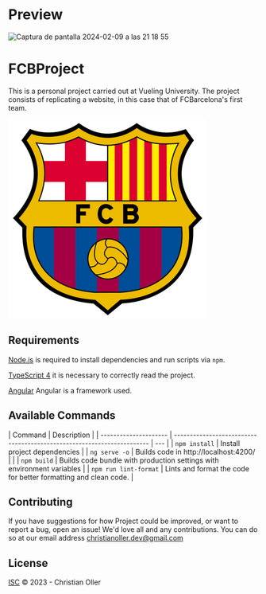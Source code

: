 # Preview

![Captura de pantalla 2024-02-09 a las 21 18 55](https://github.com/christianoller8/fcb-firstTeam/assets/105523995/b5687cf0-9c18-4cda-8724-c4e3ea16c725)

# FCBProject

This is a personal project carried out at Vueling University.
The project consists of replicating a website, in this case that of FCBarcelona's first team.

![fcb-shield](src/assets/fcb.png)

## Requirements

[Node.js](https://nodejs.org) is required to install dependencies and run scripts via `npm`.

[TypeScript 4](https://www.typescriptlang.org/) it is necessary to correctly read the project.

[Angular](https://angular.io/) Angular is a framework used.

## Available Commands

| Command               | Description                                                            |
| --------------------- | ---------------------------------------------------------------------- | --- |
| `npm install`         | Install project dependencies                                           |
| `ng serve -o`         | Builds code in http://localhost:4200/                                  |     |
| `npm build`           | Builds code bundle with production settings with environment variables |
| `npm run lint-format` | Lints and format the code for better formatting and clean code.        |



## Contributing  

If you have suggestions for how Project could be improved, or want to report a bug, open an issue! We'd love all and any contributions.
You can do so at our email address christianoller.dev@gmail.com

## License

[ISC](LICENSE) © 2023 - Christian Oller
